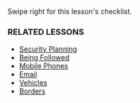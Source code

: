 [Title]: # (What now?)
[Order]: # (7)

Swipe right for this lesson's checklist.

### RELATED LESSONS

*   [Security Planning](umbrella://lesson/security-planning)
*   [Being Followed](umbrella://work/being-followed/beginner)
*   [Mobile Phones](umbrella://lesson/mobile-phones)
*   [Email](umbrella://lesson/email)
*	[Vehicles](umbrella://lesson/vehicles)
*	[Borders](umbrella://lesson/borders)
